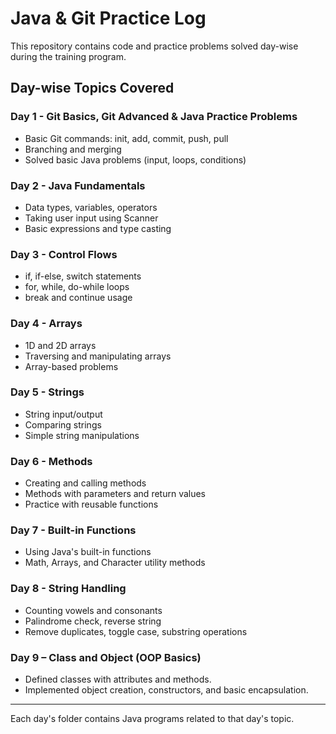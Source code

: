 # Java & Git Practice Log

This repository contains code and practice problems solved day-wise during the training program.

## Day-wise Topics Covered

### Day 1 - Git Basics, Git Advanced & Java Practice Problems
- Basic Git commands: init, add, commit, push, pull
- Branching and merging
- Solved basic Java problems (input, loops, conditions)

### Day 2 - Java Fundamentals
- Data types, variables, operators
- Taking user input using Scanner
- Basic expressions and type casting

### Day 3 - Control Flows
- if, if-else, switch statements
- for, while, do-while loops
- break and continue usage

### Day 4 - Arrays
- 1D and 2D arrays
- Traversing and manipulating arrays
- Array-based problems

### Day 5 - Strings
- String input/output
- Comparing strings
- Simple string manipulations

### Day 6 - Methods
- Creating and calling methods
- Methods with parameters and return values
- Practice with reusable functions

### Day 7 - Built-in Functions
- Using Java's built-in functions
- Math, Arrays, and Character utility methods

### Day 8 - String Handling
- Counting vowels and consonants
- Palindrome check, reverse string
- Remove duplicates, toggle case, substring operations

### Day 9 – Class and Object (OOP Basics)
- Defined classes with attributes and methods.
- Implemented object creation, constructors, and basic encapsulation.

---

Each day's folder contains Java programs related to that day's topic.